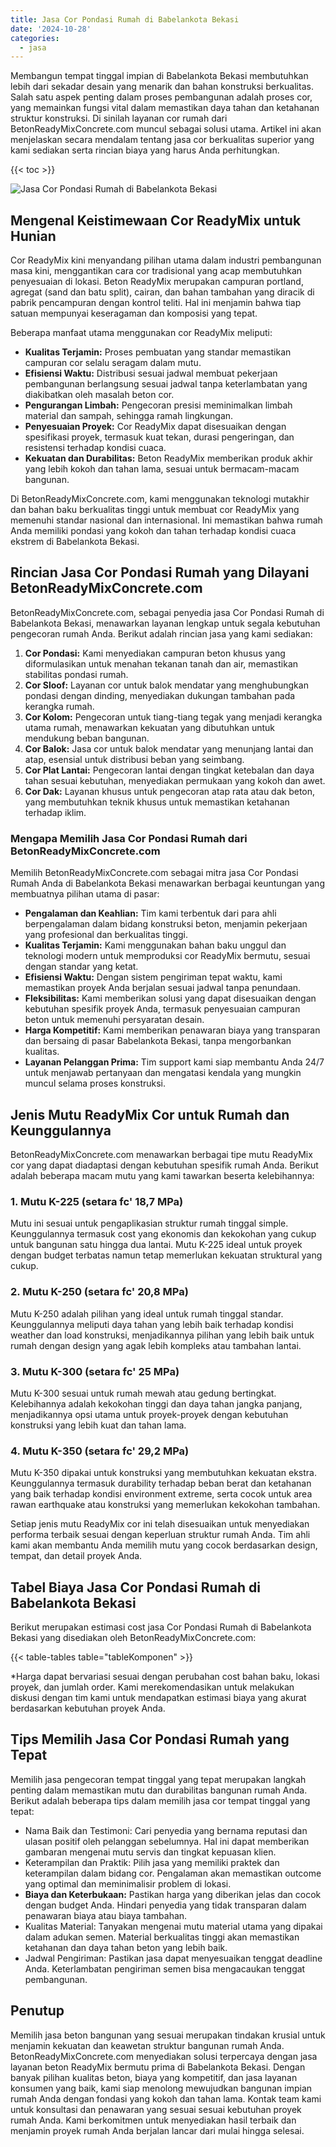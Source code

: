```yaml
---
title: Jasa Cor Pondasi Rumah di Babelankota Bekasi
date: '2024-10-28'
categories:
  - jasa
---
```


Membangun tempat tinggal impian di Babelankota Bekasi membutuhkan lebih dari sekadar desain yang menarik dan bahan konstruksi berkualitas. Salah satu aspek penting dalam proses pembangunan adalah proses cor, yang memainkan fungsi vital dalam memastikan daya tahan dan ketahanan struktur konstruksi. Di sinilah layanan cor rumah dari BetonReadyMixConcrete.com muncul sebagai solusi utama. Artikel ini akan menjelaskan secara mendalam tentang jasa cor berkualitas superior yang kami sediakan serta rincian biaya yang harus Anda perhitungkan.

{{< toc >}}

![Jasa Cor Pondasi Rumah di Babelankota Bekasi](https://betoncor8.github.io/cor/harga-beton-readymix-concrete%20(38).png)

## Mengenal Keistimewaan Cor ReadyMix untuk Hunian

Cor ReadyMix kini menyandang pilihan utama dalam industri pembangunan masa kini, menggantikan cara cor tradisional yang acap membutuhkan penyesuaian di lokasi. Beton ReadyMix merupakan campuran portland, agregat (sand dan batu split), cairan, dan bahan tambahan yang diracik di pabrik pencampuran dengan kontrol teliti. Hal ini menjamin bahwa tiap satuan mempunyai keseragaman dan komposisi yang tepat.

Beberapa manfaat utama menggunakan cor ReadyMix meliputi:

- **Kualitas Terjamin:** Proses pembuatan yang standar memastikan campuran cor selalu seragam dalam mutu.
- **Efisiensi Waktu:** Distribusi sesuai jadwal membuat pekerjaan pembangunan berlangsung sesuai jadwal tanpa keterlambatan yang diakibatkan oleh masalah beton cor.
- **Pengurangan Limbah:** Pengecoran presisi meminimalkan limbah material dan sampah, sehingga ramah lingkungan.
- **Penyesuaian Proyek:** Cor ReadyMix dapat disesuaikan dengan spesifikasi proyek, termasuk kuat tekan, durasi pengeringan, dan resistensi terhadap kondisi cuaca.
- **Kekuatan dan Durabilitas:** Beton ReadyMix memberikan produk akhir yang lebih kokoh dan tahan lama, sesuai untuk bermacam-macam bangunan.

Di BetonReadyMixConcrete.com, kami menggunakan teknologi mutakhir dan bahan baku berkualitas tinggi untuk membuat cor ReadyMix yang memenuhi standar nasional dan internasional. Ini memastikan bahwa rumah Anda memiliki pondasi yang kokoh dan tahan terhadap kondisi cuaca ekstrem di Babelankota Bekasi.

## Rincian Jasa Cor Pondasi Rumah yang Dilayani BetonReadyMixConcrete.com

BetonReadyMixConcrete.com, sebagai penyedia jasa Cor Pondasi Rumah di Babelankota Bekasi, menawarkan layanan lengkap untuk segala kebutuhan pengecoran rumah Anda. Berikut adalah rincian jasa yang kami sediakan:

1. **Cor Pondasi:** Kami menyediakan campuran beton khusus yang diformulasikan untuk menahan tekanan tanah dan air, memastikan stabilitas pondasi rumah.
2. **Cor Sloof:** Layanan cor untuk balok mendatar yang menghubungkan pondasi dengan dinding, menyediakan dukungan tambahan pada kerangka rumah.
3. **Cor Kolom:** Pengecoran untuk tiang-tiang tegak yang menjadi kerangka utama rumah, menawarkan kekuatan yang dibutuhkan untuk mendukung beban bangunan.
4. **Cor Balok:** Jasa cor untuk balok mendatar yang menunjang lantai dan atap, esensial untuk distribusi beban yang seimbang.
5. **Cor Plat Lantai:** Pengecoran lantai dengan tingkat ketebalan dan daya tahan sesuai kebutuhan, menyediakan permukaan yang kokoh dan awet.
6. **Cor Dak:** Layanan khusus untuk pengecoran atap rata atau dak beton, yang membutuhkan teknik khusus untuk memastikan ketahanan terhadap iklim.

### Mengapa Memilih Jasa Cor Pondasi Rumah dari BetonReadyMixConcrete.com

Memilih BetonReadyMixConcrete.com sebagai mitra jasa Cor Pondasi Rumah Anda di Babelankota Bekasi menawarkan berbagai keuntungan yang membuatnya pilihan utama di pasar:

- **Pengalaman dan Keahlian:** Tim kami terbentuk dari para ahli berpengalaman dalam bidang konstruksi beton, menjamin pekerjaan yang profesional dan berkualitas tinggi.
- **Kualitas Terjamin:** Kami menggunakan bahan baku unggul dan teknologi modern untuk memproduksi cor ReadyMix bermutu, sesuai dengan standar yang ketat.
- **Efisiensi Waktu:** Dengan sistem pengiriman tepat waktu, kami memastikan proyek Anda berjalan sesuai jadwal tanpa penundaan.
- **Fleksibilitas:** Kami memberikan solusi yang dapat disesuaikan dengan kebutuhan spesifik proyek Anda, termasuk penyesuaian campuran beton untuk memenuhi persyaratan desain.
- **Harga Kompetitif:** Kami memberikan penawaran biaya yang transparan dan bersaing di pasar Babelankota Bekasi, tanpa mengorbankan kualitas.
- **Layanan Pelanggan Prima:** Tim support kami siap membantu Anda 24/7 untuk menjawab pertanyaan dan mengatasi kendala yang mungkin muncul selama proses konstruksi.

## Jenis Mutu ReadyMix Cor untuk Rumah dan Keunggulannya

BetonReadyMixConcrete.com menawarkan berbagai tipe mutu ReadyMix cor yang dapat diadaptasi dengan kebutuhan spesifik rumah Anda. Berikut adalah beberapa macam mutu yang kami tawarkan beserta kelebihannya:

### 1\. Mutu K-225 (setara fc' 18,7 MPa)

Mutu ini sesuai untuk pengaplikasian struktur rumah tinggal simple. Keunggulannya termasuk cost yang ekonomis dan kekokohan yang cukup untuk bangunan satu hingga dua lantai. Mutu K-225 ideal untuk proyek dengan budget terbatas namun tetap memerlukan kekuatan struktural yang cukup.

### 2\. Mutu K-250 (setara fc' 20,8 MPa)

Mutu K-250 adalah pilihan yang ideal untuk rumah tinggal standar. Keunggulannya meliputi daya tahan yang lebih baik terhadap kondisi weather dan load konstruksi, menjadikannya pilihan yang lebih baik untuk rumah dengan design yang agak lebih kompleks atau tambahan lantai.

### 3\. Mutu K-300 (setara fc' 25 MPa)

Mutu K-300 sesuai untuk rumah mewah atau gedung bertingkat. Kelebihannya adalah kekokohan tinggi dan daya tahan jangka panjang, menjadikannya opsi utama untuk proyek-proyek dengan kebutuhan konstruksi yang lebih kuat dan tahan lama.

### 4\. Mutu K-350 (setara fc' 29,2 MPa)

Mutu K-350 dipakai untuk konstruksi yang membutuhkan kekuatan ekstra. Keunggulannya termasuk durability terhadap beban berat dan ketahanan yang baik terhadap kondisi environment extreme, serta cocok untuk area rawan earthquake atau konstruksi yang memerlukan kekokohan tambahan.

Setiap jenis mutu ReadyMix cor ini telah disesuaikan untuk menyediakan performa terbaik sesuai dengan keperluan struktur rumah Anda. Tim ahli kami akan membantu Anda memilih mutu yang cocok berdasarkan design, tempat, dan detail proyek Anda.

## Tabel Biaya Jasa Cor Pondasi Rumah di Babelankota Bekasi

Berikut merupakan estimasi cost jasa Cor Pondasi Rumah di Babelankota Bekasi yang disediakan oleh BetonReadyMixConcrete.com:

{{< table-tables table="tableKomponen" >}}

\*Harga dapat bervariasi sesuai dengan perubahan cost bahan baku, lokasi proyek, dan jumlah order. Kami merekomendasikan untuk melakukan diskusi dengan tim kami untuk mendapatkan estimasi biaya yang akurat berdasarkan kebutuhan proyek Anda.

## Tips Memilih Jasa Cor Pondasi Rumah yang Tepat

Memilih jasa pengecoran tempat tinggal yang tepat merupakan langkah penting dalam memastikan mutu dan durabilitas bangunan rumah Anda. Berikut adalah beberapa tips dalam memilih jasa cor tempat tinggal yang tepat:

- Nama Baik dan Testimoni: Cari penyedia yang bernama reputasi dan ulasan positif oleh pelanggan sebelumnya. Hal ini dapat memberikan gambaran mengenai mutu servis dan tingkat kepuasan klien.
- Keterampilan dan Praktik: Pilih jasa yang memiliki praktek dan keterampilan dalam bidang cor. Pengalaman akan memastikan outcome yang optimal dan meminimalisir problem di lokasi.
- **Biaya dan Keterbukaan:** Pastikan harga yang diberikan jelas dan cocok dengan budget Anda. Hindari penyedia yang tidak transparan dalam penawaran biaya atau biaya tambahan.
- Kualitas Material: Tanyakan mengenai mutu material utama yang dipakai dalam adukan semen. Material berkualitas tinggi akan memastikan ketahanan dan daya tahan beton yang lebih baik.
- Jadwal Pengiriman: Pastikan jasa dapat menyesuaikan tenggat deadline Anda. Keterlambatan pengiriman semen bisa mengacaukan tenggat pembangunan.

## Penutup

Memilih jasa beton bangunan yang sesuai merupakan tindakan krusial untuk menjamin kekuatan dan keawetan struktur bangunan rumah Anda. BetonReadyMixConcrete.com menyediakan solusi terpercaya dengan jasa layanan beton ReadyMix bermutu prima di Babelankota Bekasi. Dengan banyak pilihan kualitas beton, biaya yang kompetitif, dan jasa layanan konsumen yang baik, kami siap menolong mewujudkan bangunan impian rumah Anda dengan fondasi yang kokoh dan tahan lama. Kontak team kami untuk konsultasi dan penawaran yang sesuai sesuai kebutuhan proyek rumah Anda. Kami berkomitmen untuk menyediakan hasil terbaik dan menjamin proyek rumah Anda berjalan lancar dari mulai hingga selesai.
